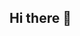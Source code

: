 ## Hi there 👋
<!-- [![Top Langs](https://github-readme-stats.vercel.app/api/top-langs/?username=dikshantadi&hide=html) -->
<!--
**dikshantadi/dikshantadi** is a ✨ _special_ ✨ repository because its `README.md` (this file) appears on your GitHub profile.

Here are some ideas to get you started:
-->

<!-- 🔭 I’m currently working on Air Quality Monitoring and Prediction System 
- 🌱 I’m currently learning Wireless Sensor Network
<!-- 👯 I’m looking to collaborate on Embedded Systems and Internet of Things
- 🤔 I’m looking for help with LoRa
- 💬 Ask me about 
- 📫 How to reach me: ...
- 😄 Pronouns: ...
- ⚡ Fun fact: ...-->
<!--![](https://komarev.com/ghpvc/?username=dikshantadi&color=red)

